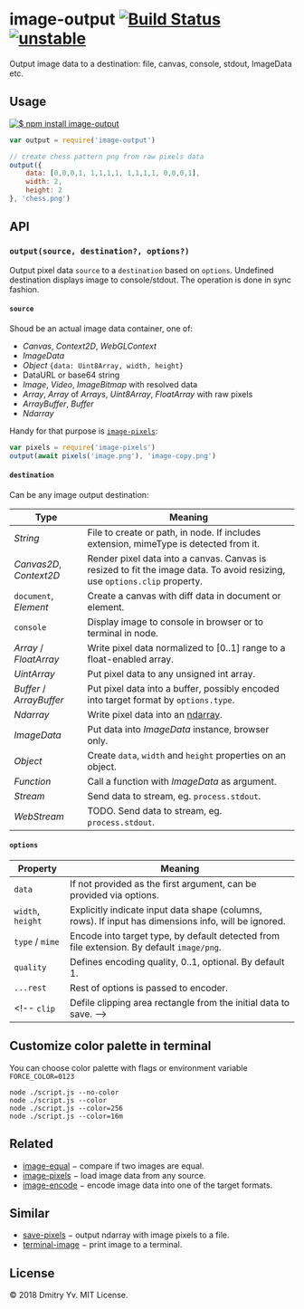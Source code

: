 # image-output [![Build Status](https://travis-ci.org/dy/image-output.svg?branch=master)](https://travis-ci.org/dy/image-output) [![unstable](https://img.shields.io/badge/stability-unstable-green.svg)](http://github.com/badges/stability-badges)

Output image data to a destination: file, canvas, console, stdout, ImageData etc.

## Usage

[![$ npm install image-output](http://nodei.co/npm/image-output.png?mini=true)](http://npmjs.org/package/image-output)

```js
var output = require('image-output')

// create chess pattern png from raw pixels data
output({
	data: [0,0,0,1, 1,1,1,1, 1,1,1,1, 0,0,0,1],
	width: 2,
	height: 2
}, 'chess.png')
```

## API

### `output(source, destination?, options?)`

Output pixel data `source` to a `destination` based on `options`. Undefined destination displays image to console/stdout. The operation is done in sync fashion.

#### `source`

Shoud be an actual image data container, one of:

* _Canvas_, _Context2D_, _WebGLContext_
* _ImageData_
* _Object_ `{data: Uint8Array, width, height}`
* DataURL or base64 string
* _Image_, _Video_, _ImageBitmap_ with resolved data
* _Array_, _Array_ of _Arrays_, _Uint8Array_, _FloatArray_ with raw pixels
* _ArrayBuffer_, _Buffer_
* _Ndarray_

Handy for that purpose is [`image-pixels`](https://ghub.io/image-pixels):

```js
var pixels = require('image-pixels')
output(await pixels('image.png'), 'image-copy.png')
```

#### `destination`

Can be any image output destination:

Type | Meaning
---|---
_String_ | File to create or path, in node. If includes extension, mimeType is detected from it.
_Canvas2D_, _Context2D_ | Render pixel data into a canvas. Canvas is resized to fit the image data. To avoid resizing, use `options.clip` property.
`document`, _Element_ | Create a canvas with diff data in document or element.
`console` | Display image to console in browser or to terminal in node.
_Array_ / _FloatArray_ | Write pixel data normalized to [0..1] range to a float-enabled array.
_UintArray_ | Put pixel data to any unsigned int array.
_Buffer_ / _ArrayBuffer_ | Put pixel data into a buffer, possibly encoded into target format by `options.type`.
_Ndarray_ | Write pixel data into an [ndarray](https://ghub.io/ndarray).
_ImageData_ | Put data into _ImageData_ instance, browser only.
_Object_ | Create `data`, `width` and `height` properties on an object.
_Function_ | Call a function with _ImageData_ as argument.
_Stream_ | Send data to stream, eg. `process.stdout`.
_WebStream_ | TODO. Send data to stream, eg. `process.stdout`.

#### `options`

Property | Meaning
---|---
`data` | If not provided as the first argument, can be provided via options.
`width`, `height` | Explicitly indicate input data shape (columns, rows). If input has dimensions info, will be ignored.
`type` / `mime` | Encode into target type, by default detected from file extension. By default `image/png`.
`quality` | Defines encoding quality, 0..1, optional. By default 1.
`...rest` | Rest of options is passed to encoder.
<!-- `clip` | Defile clipping area rectangle from the initial data to save. -->

## Customize color palette in terminal

You can choose color palette with flags or environment variable `FORCE_COLOR=0123`
```
node ./script.js --no-color
node ./script.js --color
node ./script.js --color=256
node ./script.js --color=16m
```

## Related

* [image-equal](https://ghub.io/image-equal) − compare if two images are equal.
* [image-pixels](https://ghub.io/image-pixels) − load image data from any source.
* [image-encode](https://ghub.io/image-encode) − encode image data into one of the target formats.

## Similar

* [save-pixels](https://ghub.io/save-pixels) − output ndarray with image pixels to a file.
* [terminal-image](https://ghub.io/terminal-image) − print image to a terminal.

## License

© 2018 Dmitry Yv. MIT License.
